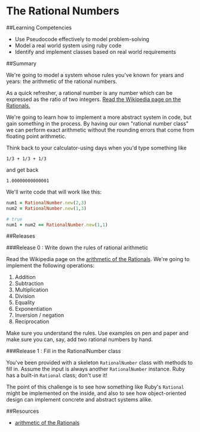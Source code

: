 # The Rational Numbers 
 
##Learning Competencies 

* Use Pseudocode effectively to model problem-solving
* Model a real world system using ruby code 
* Identify and implement classes based on real world requirements

##Summary 

 We're going to model a system whose rules you've known for years and years: the arithmetic of the rational numbers.

As a quick refresher, a rational number is any number which can be expressed as the ratio of two integers.  [Read the Wikipedia page on the Rationals.](http://en.wikipedia.org/wiki/Rational_number)

We're going to learn how to implement a more abstract system in code, but gain something in the process.  By having our own "rational number class" we can perform exact arithmetic without the rounding errors that come from floating point arithmetic.

Think back to your calculator-using days when you'd type something like

```text
1/3 + 1/3 + 1/3
```

and get back

```text
1.00000000000001
```

We'll write code that will work like this:

```ruby
num1 = RationalNumber.new(2,3)
num2 = RationalNumber.new(1,3)

# true
num1 + num2 == RationalNumber.new(1,1)
```

##Releases

###Release 0 : Write down the rules of rational arithmetic

Read the Wikipedia page on the [arithmetic of the Rationals](http://en.wikipedia.org/wiki/Rational_number#Arithmetic).  We're going to implement the following operations:

1. Addition
2. Subtraction
3. Multiplication
4. Division
5. Equality
6. Exponentiation
7. Inversion / negation
8. Reciprocation

Make sure you understand the rules.  Use examples on pen and paper and make sure you can, say, add two rational numbers by hand.

###Release 1 : Fill in the RationalNumber class

You've been provided with a skeleton `RationalNumber` class with methods to fill in.  Assume the input is always another `RationalNumber` instance.  Ruby has a built-in `Rational` class; don't use it!

The point of this challenge is to see how something like Ruby's `Rational` might be implemented on the inside, and also to see how object-oriented design can implement concrete and abstract systems alike.
 

<!-- ##Optimize Your Learning  -->

##Resources

* [arithmetic of the Rationals](http://en.wikipedia.org/wiki/Rational_number#Arithmetic)